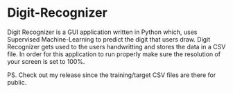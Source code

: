 # Digit-Recognizer
Digit Recognizer is a GUI application written in Python which, uses Supervised Machine-Learning to predict the digit that users draw. Digit Recognizer gets used to the users handwritting and stores the data in a CSV file. In order for this application to run properly make sure the resolution of your screen is set to 100%.


PS. Check out my release since the training/target CSV files are there for public. 
